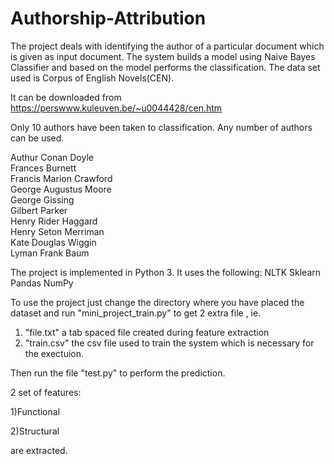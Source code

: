 # Authorship-Attribution

The project deals with identifying the author of a particular document which is given as input document. The system builds a model using Naive Bayes Classifier and based on the model performs the classification. The data set used is Corpus of English Novels(CEN).

It can be downloaded from https://perswww.kuleuven.be/~u0044428/cen.htm

Only 10 authors have been taken to classification. Any number of authors can be used.

Authur Conan Doyle          
Frances Burnett		    
Francis Marion Crawford	    
George Augustus Moore	    
George Gissing		    
Gilbert Parker		    
Henry Rider Haggard	    
Henry Seton Merriman	    
Kate Douglas Wiggin	    
Lyman Frank Baum	    

The project is implemented in Python 3. It uses the following:
NLTK
Sklearn
Pandas
NumPy

To use the project just change the directory where you have placed the dataset and run "mini_project_train.py"  to get 2 extra file , ie.

1) "file.txt" a tab spaced file created during feature extraction
2) "train.csv" the csv file used to train the system 
which is necessary for the exectuion.

Then run the file "test.py" to perform the prediction.

2 set  of features:

1)Functional 

2)Structural

are extracted.

